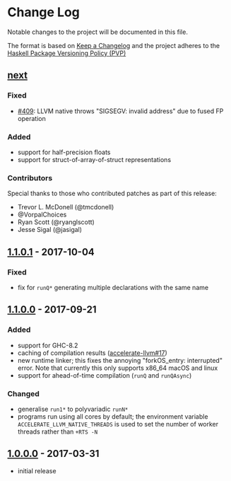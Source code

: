 # Change Log

Notable changes to the project will be documented in this file.

The format is based on [Keep a Changelog](http://keepachangelog.com/) and the
project adheres to the [Haskell Package Versioning
Policy (PVP)](https://pvp.haskell.org)

## [next]
### Fixed
 * [#409]: LLVM native throws "SIGSEGV: invalid address" due to fused FP operation

### Added
 * support for half-precision floats
 * support for struct-of-array-of-struct representations

### Contributors

Special thanks to those who contributed patches as part of this release:

  * Trevor L. McDonell (@tmcdonell)
  * @VorpalChoices
  * Ryan Scott (@ryanglscott)
  * Jesse Sigal (@jasigal)


## [1.1.0.1] - 2017-10-04
### Fixed
 * fix for `runQ*` generating multiple declarations with the same name


## [1.1.0.0] - 2017-09-21
### Added
 * support for GHC-8.2
 * caching of compilation results ([accelerate-llvm#17])
 * new runtime linker; this fixes the annoying "forkOS_entry: interrupted" error. Note that currently this only supports x86_64 macOS and linux
 * support for ahead-of-time compilation (`runQ` and `runQAsync`)

### Changed
 * generalise `run1*` to polyvariadic `runN*`
 * programs run using all cores by default; the environment variable
   `ACCELERATE_LLVM_NATIVE_THREADS` is used to set the number of worker threads
   rather than `+RTS -N`


## [1.0.0.0] - 2017-03-31
  * initial release


[next]:                 https://github.com/AccelerateHS/accelerate-llvm/compare/1.1.0.1-native...HEAD
[1.1.0.1]:              https://github.com/AccelerateHS/accelerate-llvm/compare/1.1.0.0...1.1.0.1-native
[1.1.0.0]:              https://github.com/AccelerateHS/accelerate-llvm/compare/1.0.0.0...1.1.0.0
[1.0.0.0]:              https://github.com/AccelerateHS/accelerate-llvm/compare/be7f91295f77434b2103c70aa1cabb6a4f2b09a8...1.0.0.0

[#409]:                 https://github.com/AccelerateHS/accelerate/issues/409
[accelerate-llvm#17]:   https://github.com/AccelerateHS/accelerate-llvm/issues/17

